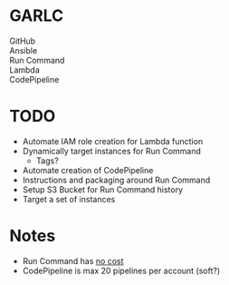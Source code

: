 # GARLC
GitHub  
Ansible  
Run Command  
Lambda  
CodePipeline  

# TODO
* Automate IAM role creation for Lambda function
* Dynamically target instances for Run Command
  * Tags?
* Automate creation of CodePipeline
* Instructions and packaging around Run Command
* Setup S3 Bucket for Run Command history
* Target a set of instances

# Notes
* Run Command has [no cost](https://aws.amazon.com/ec2/run-command/)
* CodePipeline is max 20 pipelines per account (soft?)
